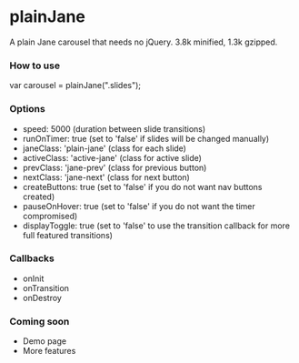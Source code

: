 plainJane
=========

A plain Jane carousel that needs no jQuery. 3.8k minified, 1.3k gzipped.

### How to use

var carousel = plainJane(".slides");

### Options

- speed: 5000 (duration between slide transitions)
- runOnTimer: true (set to 'false' if slides will be changed manually)
- janeClass: 'plain-jane' (class for each slide)
- activeClass: 'active-jane' (class for active slide)
- prevClass: 'jane-prev' (class for previous button)
- nextClass: 'jane-next' (class for next button)
- createButtons: true (set to 'false' if you do not want nav buttons created)
- pauseOnHover: true (set to 'false' if you do not want the timer compromised)
- displayToggle: true (set to 'false' to use the transition callback for more full featured transitions)

### Callbacks

- onInit
- onTransition
- onDestroy

### Coming soon

- Demo page
- More features
